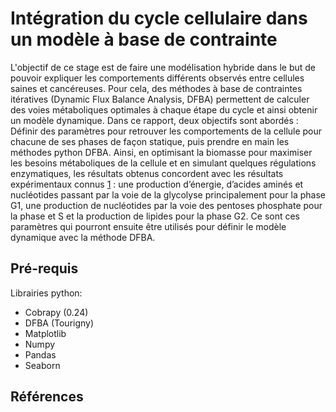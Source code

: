 # Intégration du cycle cellulaire dans un modèle à base de contrainte
L'objectif de ce stage est de faire une modélisation hybride dans le but de pouvoir expliquer les comportements différents observés entre cellules saines et cancéreuses. Pour cela, des méthodes à base de contraintes itératives (Dynamic Flux Balance Analysis, DFBA) permettent de calculer des voies métaboliques optimales à chaque étape du cycle et ainsi obtenir un modèle dynamique. Dans ce rapport, deux objectifs sont abordés : Définir des paramètres pour retrouver les comportements de la cellule pour chacune de ses phases de façon statique, puis prendre en main les méthodes python DFBA. Ainsi, en optimisant la biomasse pour maximiser les besoins métaboliques de la cellule et en simulant quelques régulations enzymatiques, les résultats obtenus concordent avec les résultats expérimentaux connus [1](#Référence) : une production d’énergie, d’acides aminés et nucléotides passant par la voie de la glycolyse principalement pour la phase G1, une production de nucléotides par la voie des pentoses phosphate pour la phase et S et la production de lipides pour la phase G2. Ce sont ces paramètres qui pourront ensuite être utilisés pour définir le modèle dynamique avec la méthode DFBA.

## Pré-requis

Librairies python:

* Cobrapy (0.24)
*	DFBA (Tourigny)
*	Matplotlib
*	Numpy
*	Pandas
*	Seaborn

## Références <a name="Références"></a>


